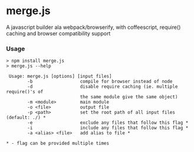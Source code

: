 # merge.js

A javascript builder ala webpack/browserify, with coffeescript, require() caching and browser compatibility support

### Usage

```
> npm install merge.js
> merge.js --help

 Usage: merge.js [options] [input files]
        -b                  compile for browser instead of node
        -d                  disable require caching (ie. multiple require()'s of
                            the same module give the same object)
        -m <module>         main module
        -o <file>           output file
        -p <path>           set the root path of all input files (default: ./) *
        -e                  exclude any files that follow this flag *
        -i                  include any files that follow this flag *
        -a <alias> <file>   add alias to file *

* - flag can be provided multiple times

```

